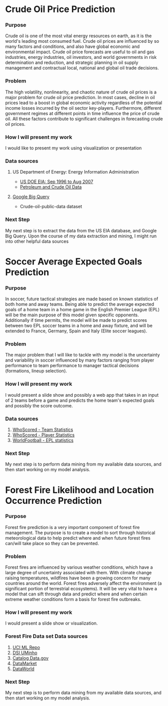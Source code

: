 # Crude Oil Price Prediction

### Purpose
Crude oil is one of the most vital energy resources on earth, as it is the world's leading most consumed fuel. Crude oil prices are influenced by so many factors and conditions, and also have global economic and environmental impact. Crude oil price forecasts are useful to oil and gas industries, energy industries, oil investors, and world governments in risk determination and reduction, and strategic planning in oil supply management and contractual local, national and global oil trade decisions.

### Problem
The high volatility, nonlinearity, and chaotic nature of crude oil prices is a major problem for crude oil price prediction. In most cases, decline in oil prices lead to a boost in global economic activity regardless of the potential income losses incurred by the oil sector key-players. Furthermore, different government regimes at different points in time influence the price of crude oil. All these factors contribute to significant challenges in forecasting crude oil prices.

### How I will present my work
I would like to present my work using visualization or presentation

### Data sources
1) US Department of Energy: Energy Information Administration 
	- [US DOE EIA: Sep 1996 to Aug 2007](https://www.eia.gov/)
	- [Petroleum and Crude Oil Data](https://www.eia.gov/dnav/pet/pet_pri_fut_s1_d.htm)

2) [Google Big Query](https://cloud.google.com/bigquery/)
	- Crude-oil-public-data dataset

### Next Step
My next step is to extract the data from the US EIA database, and Google Big Query. Upon the course of my data extraction and mining, I might run into other helpful data sources


#
# Soccer Average Expected Goals Prediction

### Purpose
In soccer, future tactical strategies are made based on known statistics of both home and away teams. Being able to predict the average expected goals of a home team in a home game in the English Premier League (EPL) will be the main purpose of this model given specific opponents. Additionally if time permits, the model will be made to predict scores between two EPL soccer teams in a home and away fixture, and will be extended to France, Germany, Spain and Italy (Elite soccer leagues).

### Problem
The major problem that I will like to tackle with my model is the uncertainty and variability in soccer influenced by many factors ranging from player performance to team performance to manager tactical decisions (formations, lineup selection).

### How I will present my work
I would present a slide show and possibly a web app that takes in an input of 2 teams before a game and predicts the home team's expected goals and possibly the score outcome.

### Data sources
1) [WhoScored - Team Statistics](https://www.whoscored.com/Statistics)
2) [WhoScored - Player Statistics](https://www.whoscored.com/Regions/252/Tournaments/2/Seasons/6829/Stages/15151/PlayerStatistics/England-Premier-League-2017-2018)
3) [WorldFootball - EPL statistics](https://www.worldfootball.net/stats/eng-premier-league/)

### Next Step
My next step is to perform data mining from my available data sources, and then start working on my model analysis.


#
# Forest Fire Likelihood and Location Occurrence Prediction

### Purpose
Forest fire prediction is a very important component of forest fire management. The purpose is to create a model to sort through historical meteorological data to help predict where and when future forest fires can/will take place so they can be prevented.

### Problem
Forest fires are influenced by various weather conditions, which have a large degree of uncertainty associated with them. With climate change raising temperatures, wildfires have been a growing concern for many countries around the world. Forest fires adversely affect the environment (a significant portion of terrestrial ecosystems). It will be very vital to have a model that can sift through data and predict where and when certain extreme weather conditions form a basis for forest fire outbreaks.

### How I will present my work
I would present a slide show or visualization.

### Forest Fire Data set Data sources
1) [UCI ML Repo](https://archive.ics.uci.edu/ml/datasets/forest+fires)
2) [DSI UMinho](http://www.dsi.uminho.pt/~pcortez/forestfires)
3) [Catalog Data.gov](hhttps://catalog.data.gov/dataset?tags=forest+fire+science)
4) [DataMarket](https://datamarket.com/data/set/198q/forest-fires)
5) [DataWorld](https://data.world/uci/forest-fires)

### Next Step
My next step is to perform data mining from my available data sources, and then start working on my model analysis.

